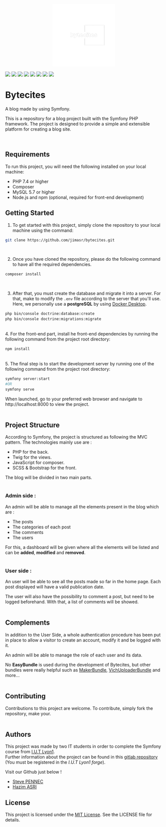 <p align="center">
    <img src="https://github.com/jimasr/bytecites/blob/develop/assets/images/logo-white.png?raw=true"
        height="200">
</p>

<img src="https://badgen.net/badge/Licence/MIT/green?icon=">
<img src="https://badgen.net/badge/Repository/Github/color?icon=github">
<img src="https://badgen.net/badge/Browser/Chrome/purple?icon=chrome">
<img src="https://badgen.net/badge/Instructions/Gitlab/orange?icon=gitlab">
<img src="https://badgen.net/badge/ /npm/red?icon=npm">
<img src="https://badgen.net/badge/PHP/Symfony/black?icon=php">
<img src="https://badgen.net/badge/PostgreSQL/Database/yellow?icon=postgresql">
<img src="https://badgen.net/badge/ /Discord/blue?icon=discord">

# Bytecites

A blog made by using Symfony.

This is a repository for a blog project built with the Symfony PHP framework. The project is designed to provide a simple and extensible platform for creating a blog site.

<br/>

## Requirements

To run this project, you will need the following installed on your local machine:

- PHP 7.4 or higher
- Composer
- MySQL 5.7 or higher
- Node.js and npm (optional, required for front-end development)

## Getting Started

1. To get started with this project, simply clone the repository to your local machine using the command:

```bash
git clone https://github.com/jimasr/bytecites.git
````
<br/>


2. Once you have cloned the repository, please do the following command to have all the required dependencies.

```bash
composer install
```
<br/>

3. After that, you must create the database and migrate it into a server. For that, make to modify the `.env` file according to the server that you'll use.
Here, we personally use a **postgreSQL** by using [Docker Desktop](https://docs.docker.com/desktop/).
````bash
php bin/console doctrine:database:create
php bin/console doctrine:migrations:migrate
````
<br/>
4. For the front-end part, install he front-end dependencies by running the following command from the project root directory:

```bash
npm install
```
<br/>
5. The final step is to start the development server by running one of the following command from the project root directory:

```bash
symfony server:start
#OR
symfony serve
```

When launched, go to your preferred web browser and navigate to http://localhost:8000 to view the project.
<br/>
<br/>
## Project Structure

According to Symfony, the project is structured as following the MVC pattern.
The technologies mainly use are :
- PHP for the back.
- Twig for the views.
- JavaScript for composer.
- SCSS & Bootstrap for the front.

The blog will be divided in two main parts.
<br/>
<br/>
### Admin side :
An admin will be able to manage all the elements present in the blog which are :
- The posts
- The categories of each post
- The comments
- The users

For this, a dashboard will be given where all the elements will be listed and can be **added**, **modified** and **removed**.
<br/>
<br/>
### User side :
An user will be able to see all the posts made so far in the home page. Each post displayed will have a valid publication date.

The user will also have the possibility to comment a post, but need to be logged beforehand. 
With that, a list of comments will be showed.
<br/>
<br/>
## Complements

In addition to the User Side, a whole authentication procedure has been put in place to allow a visitor to create an account, modify it and be logged with it.

An admin will be able to manage the role of each user and its data.

No **EasyBundle** is used during the development of Bytecites, but other bundles were really helpful such as [MakerBundle](https://symfony.com/bundles/SymfonyMakerBundle/current/index.html), [VichUploaderBundle](https://github.com/dustin10/VichUploaderBundle) and more... 
<br/>
<br/>

## Contributing
Contributions to this project are welcome. To contribute, simply fork the repository, make your.
<br/>
<br/>
## Authors

This project was made by two IT students in order to complete the Symfony course from [I.U.T Lyon1](https://iut.univ-lyon1.fr/).
<br/>
Further information about the project can be found in this [gitlab repository](https://forge.univ-lyon1.fr/abdelhadi.belfadel/symfony-ressource) (You must be registered in the _I.U.T Lyon1 forge_).

Visit our Github just below !
- [Steve PENNEC](https://github.com/PennecStv)
- [Hazim ASRI](https://github.com/jimasr)

## License

This project is licensed under the [MIT License](https://choosealicense.com/licenses/mit/). See the LICENSE file for details.


